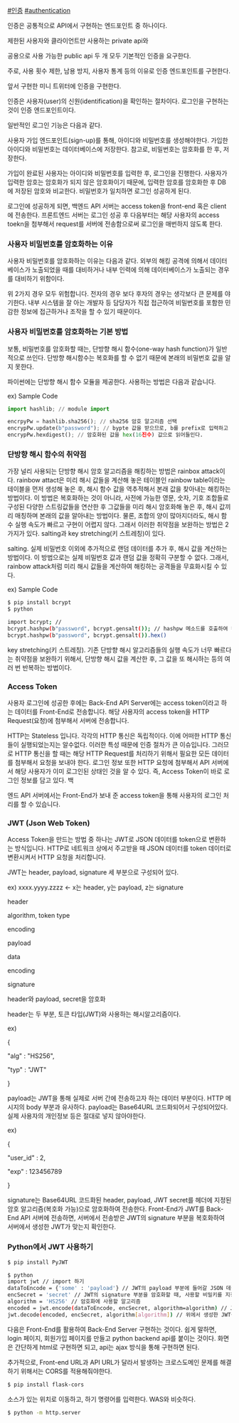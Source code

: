 [#인증](https://blog.naver.com/PostListByTagName.nhn?blogId=thj0309&encodedTagName=%EC%9D%B8%EC%A6%9D) [#authentication](https://blog.naver.com/PostListByTagName.nhn?blogId=thj0309&encodedTagName=authentication)

인증은 공통적으로 API에서 구현하는 엔드포인트 중 하나이다.

제한된 사용자와 클라이언트만 사용하는 private api와

공용으로 사용 가능한 public api 두 개 모두 기본적인 인증을 요구한다.

주로, 사용 횟수 제한, 남용 방지, 사용자 통계 등의 이유로 인증 엔드포인트를 구현한다.

앞서 구현한 미니 트위터에 인증을 구현한다.

인증은 사용자(user)의 신원(identification)을 확인하는 절차이다. 로그인을 구현하는 것이 인증 엔드포인트이다.

일반적인 로그인 기능은 다음과 같다.

사용자 가입 엔드포인트(sign-up)를 통해, 아이디와 비밀번호를 생성해야한다. 가입한 아이디와 비밀번호는 데이터베이스에 저장한다. 참고로, 비밀번호는 암호화를 한 후, 저장한다.

가입이 완료된 사용자는 아이디와 비밀번호를 입력한 후, 로그인을 진행한다. 사용자가 입력한 암호는 암호화가 되지 않은 암호화이기 때문에, 입력한 암호를 암호화한 후 DB에 저장된 암호와 비교한다. 비밀번호가 일치하면 로그인 성공하게 된다.

로그인에 성공하게 되면, 백엔드 API 서버는 access token을 front-end 혹은 client에 전송한다. 프론트엔드 서버는 로그인 성공 후 다음부터는 해당 사용자의 access toekn을 첨부해서 request를 서버에 전송함으로써 로그인을 매번하지 않도록 한다.

### 사용자 비밀번호를 암호화하는 이유

사용자 비밀번호를 암호화하는 이유는 다음과 같다. 외부의 해킹 공격에 의해서 데이터베이스가 노출되었을 때를 대비하거나 내부 인력에 의해 데이터베이스가 노출되는 경우를 대비하기 위함이다.

위 2가지 경우 모두 위험합니다. 전자의 경우 보다 후자의 경우는 생각보다 큰 문제를 야기한다. 내부 시스템을 잘 아는 개발자 등 담당자가 직접 접근하여 비밀번호를 포함한 민감한 정보에 접근하거나 조작을 할 수 있기 때문이다.

### 사용자 비밀번호를 암호화하는 기본 방법

보통, 비밀번호를 암호화할 때는, 단방향 해시 함수(one-way hash function)가 일반적으로 쓰인다. 단방향 해시함수는 복호화를 할 수 없기 때문에 본래의 비밀번호 값을 알지 못한다.

파이썬에는 단방향 해시 함수 모듈을 제공한다. 사용하는 방법은 다음과 같습니다.

ex) Sample Code

```python
import hashlib; // module import

encrpyPw = hashlib.sha256(); // sha256 암호 알고리즘 선택
encrypPw.update(b"password"); // bypte 값을 받으므로, b를 prefix로 입력하고 byte로 변환해준다
encrypPw.hexdigest(); // 암호화된 값을 hex(16진수) 값으로 읽어들인다.
```

### 단방향 해시 함수의 취약점

가장 널리 사용되는 단방향 해시 암호 알고리즘을 해킹하는 방법은 rainbox attack이다. rainbow attact은 미리 해시 값들을 계산해 놓은 테이블인 rainbow table이라는 테이블을 먼저 생성해 놓은 후, 해시 함수 값을 역추적해서 본래 값을 찾아내는 해킹하는 방법이다. 이 방법은 복호화하는 것이 아니라, 사전에 가능한 영문, 숫자, 기호 조합들로 구성된 다양한 스트링값들을 연산한 후 그값들을 미리 해시 암호화해 놓은 후, 해시 값끼리 매칭하며 본래의 값을 알아내는 방법이다. 물론, 조합의 양이 많아지더라도, 해시 함수 실행 속도가 빠르고 구현이 어렵지 않다. 그래서 이러한 취약점을 보완하는 방법은 2가지가 있다. salting과 key stretching(키 스트레칭)이 있다.

salting. 실제 비밀번호 이외에 추가적으로 랜덤 데이터를 추가 후, 해시 값을 계산하는 방법이다. 이 방법으로는 실제 비밀번호 값과 랜덤 값을 정확히 구분할 수 없다. 그래서, rainbow attack처럼 미리 해시 값들을 계산하여 해킹하는 공격들을 무효화시킬 수 있다.

ex) Sample Code

```bash
$ pip install bcrypt
$ python

import bcrypt; //
bcrypt.hashpw(b"password", bcrypt.gensalt()); // hashpw 메소드를 호출하여 해시화, 해시화하는 값과 salt가 파라미터이다. gensalt이므로, salt값은 알수 없다.
bcrypt.hashpw(b"password", bcrypt.gensalt()).hex() 
```

key stretching(키 스트레칭). 기존 단방향 해시 알고리즘들의 실행 속도가 너무 빠르다는 취약점을 보완하기 위해서, 단방향 해시 값을 계산한 후, 그 값을 또 해시하는 등의 여러 번 반복하는 방법이다.

### Access Token

사용자 로그인에 성공한 후에는 Back-End API Server에는 access token이라고 하는 데이터를 Front-End로 전송합니다. 해당 사용자의 access token을 HTTP Request(요청)에 첨부해서 서버에 전송합니다.

HTTP는 Stateless 입니다. 각각의 HTTP 통신은 독립적이다. 이에 어떠한 HTTP 통신들이 실행되었는지는 알수없다. 이러한 특성 때문에 인증 절차가 큰 이슈입니다. 그러므로 HTTP 통신을 할 때는 해당 HTTP Request를 처리하기 위해서 필요한 모든 데이터를 첨부해서 요청을 보내야 한다. 로그인 정보 또한 HTTP 요청에 첨부해서 API 서버에서 해당 사용자가 이미 로그인된 상태인 것을 알 수 있다. 즉, Access Token이 바로 로그인 정보를 담고 있다. 백

엔드 API 서버에서는 Front-End가 보내 준 access token을 통해 사용자의 로그인 처리를 할 수 있습니다.

### JWT (Json Web Token)

Access Token을 만드는 방법 중 하나는 JWT로 JSON 데이터를 token으로 변환하는 방식입니다. HTTP로 네트워크 상에서 주고받을 때 JSON 데이터를 token 데이터로 변환시켜서 HTTP 요청을 처리합니다.

JWT는 header, payload, signature 세 부분으로 구성되어 있다.

ex) xxxx.yyyy.zzzz <- x는 header, y는 payload, z는 signature

header

algorithm, token type

encoding

payload

data

encoding

signature

header와 payload, secret을 암호화

header는 두 부분, 토큰 타입(JWT)와 사용하는 해시알고리즘이다.

ex)

{

"alg" : "HS256",

"typ" : "JWT"

}

payload는 JWT을 통해 실제로 서버 간에 전송하고자 하는 데이터 부분이다. HTTP 메시지의 body 부분과 유사하다. payload는 Base64URL 코드화되어서 구성되어있다. 실제 사용자의 개인정보 등은 절대로 넣지 않아야한다.

ex)

{

"user_id" : 2,

"exp" : 123456789

}

signature는 Base64URL 코드화된 header, payload, JWT secret를 헤더에 지정된 암호 알고리즘(복호화 가능)으로 암호화하여 전송한다. Front-End가 JWT를 Back-End API 서버에 전송하면, 서버에서 전송받은 JWT의 signature 부분을 복호화하여 서버에서 생성한 JWT가 맞는지 확인한다.

### Python에서 JWT 사용하기

```bash
$ pip install PyJWT

$ python
import jwt // import 하기
dataToEncode = {'some' : 'payload'} // JWT의 payload 부분에 들어갈 JSON 데이터
encSecret = 'secret' // JWT의 signature 부분을 암호화할 때, 사용할 비밀키를 지정
algorithm = 'HS256' // 암호화에 사용할 알고리즘
encoded = jwt.encode(dataToEncode, encSecret, algorithm=algorithm) // JWT 생성
jwt.decode(encoded, encSecret, algorithm[algorithm]) // 위에서 생성한 JWT를 복호화하여 원본 payload 데이터를 읽어들인다.
```

다음은 Front-End를 활용하여 Back-End Server 구현하는 것이다. 쉽게 말하면, login 페이지, 회원가입 페이지를 만들고 python backend api를 붙이는 것이다. 화면은 간단하게 html로 구현하면 되고, api는 ajax 방식을 통해 구현하면 된다.

추가적으로, Front-end URL과 API URL가 달라서 발생하는 크로스도메인 문제를 해결하기 위해서는 CORS를 적용해줘야한다.

```bash
$ pip install flask-cors
```

소스가 있는 위치로 이동하고, 하기 명령어를 입력한다. WAS와 비슷하다.

```bash
$ python -m http.server
```
